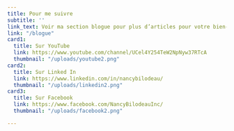 ```yaml
---
title: Pour me suivre
subtitle: ''
link_text: Voir ma section blogue pour plus d’articles pour votre bien-être >
link: "/blogue"
card1:
  title: Sur YouTube
  link: https://www.youtube.com/channel/UCel4Y254TeW2NpNyw37RTcA
  thumbnail: "/uploads/youtube2.png"
card2:
  title: Sur Linked In
  link: https://www.linkedin.com/in/nancybilodeau/
  thumbnail: "/uploads/linkedin2.png"
card3:
  title: Sur Facebook
  link: https://www.facebook.com/NancyBilodeauInc/
  thumbnail: "/uploads/facebook2.png"

---
```

